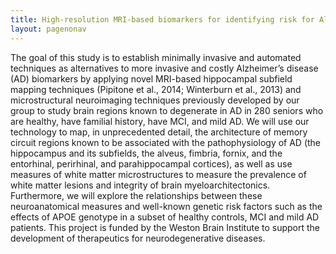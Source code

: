 ```yaml
---
title: High-resolution MRI-based biomarkers for identifying risk for Alzheimer's disease
layout: pagenonav
---
```


The goal of this study is to establish minimally invasive and automated techniques as alternatives to more invasive and costly Alzheimer’s disease (AD) biomarkers by applying novel MRI-based hippocampal subfield mapping techniques (Pipitone et al., 2014; Winterburn et al., 2013) and microstructural neuroimaging techniques previously developed by our group to study brain regions known to degenerate in AD in 280 seniors who are healthy, have familial history, have MCI, and mild AD. We will use our technology to map, in unprecedented detail, the architecture of memory circuit regions known to be associated with the pathophysiology of AD (the hippocampus and its subfields, the alveus, fimbria, fornix, and the entorhinal, perirhinal, and parahippocampal cortices), as well as use measures of white matter microstructures to measure the prevalence of white matter lesions and integrity of brain myeloarchitectonics. Furthermore, we will explore the relationships between these neuroanatomical measures and well-known genetic risk factors such as the effects of APOE genotype in a subset of healthy controls, MCI and mild AD patients. This project is funded by the Weston Brain Institute to support the development of therapeutics for neurodegenerative diseases.
